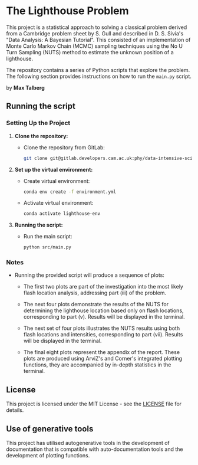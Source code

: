 # The Lighthouse Problem

 This project is a statistical approach to solving a classical problem derived from a Cambridge problem sheet by S. Gull and described in D. S. Sivia's "Data Analysis: A Bayesian Tutorial". This consisted of an implementation of Monte Carlo Markov Chain (MCMC) sampling techniques using the No U Turn Sampling (NUTS) method to estimate the unknown position of a lighthouse.

The repository contains a series of Python scripts that explore the problem. The following section provides instructions on how to run the `main.py` script.

by **Max Talberg**

## Running the script

### Setting Up the Project

1. **Clone the repository:**
   - Clone the repository from GitLab:
     ```bash
     git clone git@gitlab.developers.cam.ac.uk:phy/data-intensive-science-mphil/S2_Assessment/mt942.git
     ```

2. **Set up the virtual environment:**

   - Create virtual environment:
     ```bash
     conda env create -f environment.yml
     ```
    - Activate virtual environment:
      ```bash
      conda activate lighthouse-env
      ```
3. **Running the script:**

   - Run the main script:
     ```bash
     python src/main.py
     ```

### Notes

- Running the provided script will produce a sequence of plots:
    - The first two plots are part of the investigation into the most likely flash location analysis, addressing part (iii) of the problem.

    - The next four plots demonstrate the results of the NUTS for determining the lighthouse location based only on flash locations, corresponding to part (v). Results will be displayed in the terminal.

    - The next set of four plots illustrates the NUTS results using both flash locations and intensities, corresponding to part (vii). Results will be displayed in the terminal.

    - The final eight plots represent the appendix of the report. These plots are produced using ArviZ's and Corner's integrated plotting functions, they are accompanied by in-depth statistics in the terminal.

## License

This project is licensed under the MIT License - see the [LICENSE](LICENSE) file for details.

## Use of generative tools

This project has utilised autogenerative tools in the development of documentation that is compatible with auto-documentation tools and the development of plotting functions.
